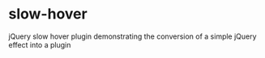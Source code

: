 slow-hover
==========
jQuery slow hover plugin demonstrating the conversion of a simple jQuery effect into a plugin
